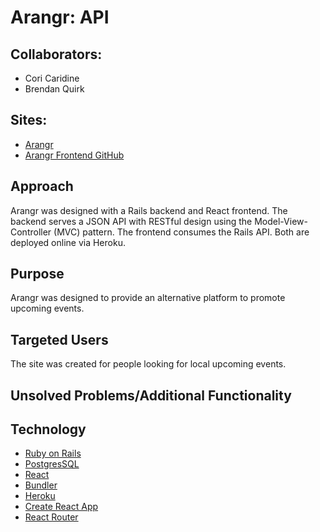 # Arangr: API

## Collaborators:
* Cori Caridine  
* Brendan Quirk

## Sites:
* [Arangr](https://arangr-front-end.herokuapp.com/)
* [Arangr Frontend GitHub](https://github.com/qui1217/arangr-front-end)

## Approach
Arangr was designed with a Rails backend and React frontend. The backend serves a JSON API with RESTful design using the Model-View-Controller (MVC) pattern. The frontend consumes the Rails API. Both are deployed online via Heroku.

## Purpose
Arangr was designed to provide an alternative platform to promote upcoming events.

## Targeted Users
The site was created for people looking for local upcoming events.

## Unsolved Problems/Additional Functionality

## Technology
<!-- * Ruby version
2.6.1p33

* System dependencies

* Configuration -->
* [Ruby on Rails](https://guides.rubyonrails.org/getting_started.html)
* [PostgresSQL](https://www.postgresql.org/docs/10/tutorial-start.html)
* [React](https://reactjs.org/docs/getting-started.html)
* [Bundler](https://bundler.io/)
* [Heroku](https://www.google.com/search?ei=7fl-XKmyNOOxggft7oiACA&q=getting+started+with+heroku&oq=getting+started+with+heroku&gs_l=psy-ab.3..0l4j0i22i30l3.46881.47728..48028...0.0..0.93.443.6......0....1..gws-wiz.......0i71.FBMeDDp1Zj4)
* [Create React App](https://github.com/facebook/create-react-app)
* [React Router](https://github.com/ReactTraining/react-router/blob/master/packages/react-router-dom/docs/guides/quick-start.md)

<!-- * Database creation

* Database initialization

* How to run the test suite

* Services (job queues, cache servers, search engines, etc.)

* Deployment instructions -->
